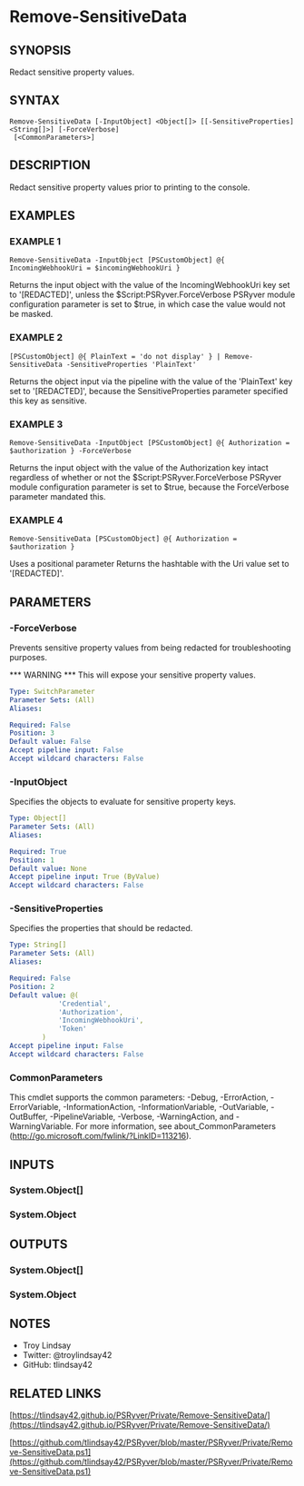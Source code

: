 # Remove-SensitiveData

## SYNOPSIS
Redact sensitive property values.

## SYNTAX

```
Remove-SensitiveData [-InputObject] <Object[]> [[-SensitiveProperties] <String[]>] [-ForceVerbose]
 [<CommonParameters>]
```

## DESCRIPTION
Redact sensitive property values prior to printing to the console.

## EXAMPLES

### EXAMPLE 1
```
Remove-SensitiveData -InputObject [PSCustomObject] @{ IncomingWebhookUri = $incomingWebhookUri }
```

Returns the input object with the value of the IncomingWebhookUri key set to
'\[REDACTED\]', unless the $Script:PSRyver.ForceVerbose PSRyver module
configuration parameter is set to $true, in which case the value would not be
masked.

### EXAMPLE 2
```
[PSCustomObject] @{ PlainText = 'do not display' } | Remove-SensitiveData -SensitiveProperties 'PlainText'
```

Returns the object input via the pipeline with the value of the 'PlainText' key
set to '\[REDACTED\]', because the SensitiveProperties parameter specified this
key as sensitive.

### EXAMPLE 3
```
Remove-SensitiveData -InputObject [PSCustomObject] @{ Authorization = $authorization } -ForceVerbose
```

Returns the input object with the value of the Authorization key intact
regardless of whether or not the $Script:PSRyver.ForceVerbose PSRyver module
configuration parameter is set to $true, because the ForceVerbose parameter
mandated this.

### EXAMPLE 4
```
Remove-SensitiveData [PSCustomObject] @{ Authorization = $authorization }
```

Uses a positional parameter Returns the hashtable with the Uri value set to '\[REDACTED\]'.

## PARAMETERS

### -ForceVerbose
Prevents sensitive property values from being redacted for troubleshooting
purposes.

*** WARNING ***
This will expose your sensitive property values.

```yaml
Type: SwitchParameter
Parameter Sets: (All)
Aliases:

Required: False
Position: 3
Default value: False
Accept pipeline input: False
Accept wildcard characters: False
```

### -InputObject
Specifies the objects to evaluate for sensitive property keys.

```yaml
Type: Object[]
Parameter Sets: (All)
Aliases:

Required: True
Position: 1
Default value: None
Accept pipeline input: True (ByValue)
Accept wildcard characters: False
```

### -SensitiveProperties
Specifies the properties that should be redacted.

```yaml
Type: String[]
Parameter Sets: (All)
Aliases:

Required: False
Position: 2
Default value: @(
            'Credential',
            'Authorization',
            'IncomingWebhookUri',
            'Token'
        )
Accept pipeline input: False
Accept wildcard characters: False
```

### CommonParameters
This cmdlet supports the common parameters: -Debug, -ErrorAction, -ErrorVariable, -InformationAction, -InformationVariable, -OutVariable, -OutBuffer, -PipelineVariable, -Verbose, -WarningAction, and -WarningVariable.
For more information, see about_CommonParameters (http://go.microsoft.com/fwlink/?LinkID=113216).

## INPUTS

### System.Object[]
### System.Object
## OUTPUTS

### System.Object[]
### System.Object
## NOTES
- Troy Lindsay
- Twitter: @troylindsay42
- GitHub: tlindsay42

## RELATED LINKS

[https://tlindsay42.github.io/PSRyver/Private/Remove-SensitiveData/](https://tlindsay42.github.io/PSRyver/Private/Remove-SensitiveData/)

[https://github.com/tlindsay42/PSRyver/blob/master/PSRyver/Private/Remove-SensitiveData.ps1](https://github.com/tlindsay42/PSRyver/blob/master/PSRyver/Private/Remove-SensitiveData.ps1)

